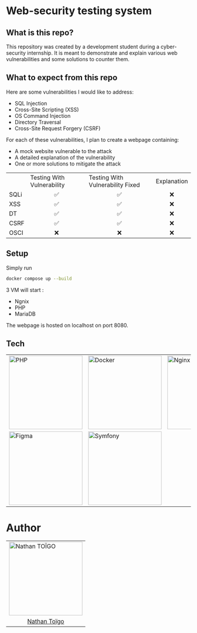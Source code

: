 # Web-security testing system

## What is this repo?

This repository was created by a development student during a cyber-security internship. It is meant to demonstrate and explain various web vulnerabilities and some solutions to counter them.

## What to expect from this repo

Here are some vulnerabilities I would like to address:
- SQL Injection  
- Cross-Site Scripting (XSS)  
- OS Command Injection  
- Directory Traversal
- Cross-Site Request Forgery (CSRF)

For each of these vulnerabilities, I plan to create a webpage containing:
- A mock website vulnerable to the attack  
- A detailed explanation of the vulnerability  
- One or more solutions to mitigate the attack

<table>
	<tr>
		<td></td>
		<td>Testing With Vulnerability</td>
		<td>Testing With Vulnerability Fixed</td>
		<td>Explanation</td>
  	</tr>
	<tr>
		<td>SQLi</td>
		<td align="center">✅</td>
		<td align="center">✅</td>
		<td align="center">❌</td>
  	</tr>
	<tr>
		<td>XSS</td>
		<td align="center">✅</td>
		<td align="center">✅</td>
		<td align="center">❌</td>
  	</tr>
	<tr>
		<td>DT</td>
		<td align="center">✅</td>
		<td align="center">✅</td>
		<td align="center">❌</td>
  	</tr>
	<tr>
		<td>CSRF</td>
		<td align="center">✅</td>
		<td align="center">✅</td>
		<td align="center">❌</td>
  	</tr>
	<tr>
		<td>OSCI</td>
		<td align="center">❌</td>
		<td align="center">❌</td>
		<td align="center">❌</td>
  	</tr>
</table>

## Setup

Simply run 
```bash 
docker compose up --build
```

3 VM will start : 
- Ngnix
- PHP
- MariaDB

The webpage is hosted on localhost on port 8080.

## Tech

<div align="center">
	<table>
		<tr>
			<td><img width="200" src="https://raw.githubusercontent.com/marwin1991/profile-technology-icons/refs/heads/main/icons/php.png" alt="PHP" title="PHP"/></td>
			<td><img width="200" src="https://raw.githubusercontent.com/marwin1991/profile-technology-icons/refs/heads/main/icons/docker.png" alt="Docker" title="Docker"/></td>
			<td><img width="200" src="https://raw.githubusercontent.com/marwin1991/profile-technology-icons/refs/heads/main/icons/nginx.png" alt="Nginx" title="Nginx"/></td>
			<td><img width="200" src="https://raw.githubusercontent.com/marwin1991/profile-technology-icons/refs/heads/main/icons/mariadb.png" alt="MadiaDB" title="MadiaDB"/></td>
		</tr>
		<tr>
			<td><img width="200" src="https://raw.githubusercontent.com/marwin1991/profile-technology-icons/refs/heads/main/icons/figma.png" alt="Figma" title="Figma"/></td>
			<td><img width="200" src="https://symfony.com/logos/symfony_black_03.png" alt="Symfony" title="Symfony"/></td>
		</tr>
	</table>
</div>

# Author

<div align="center">
	<table>
		<tr>
			<td><img width="200" src="https://avatars.githubusercontent.com/u/97233327" alt="Nathan TOÏGO" title="Nathan TOÏGO"/></td>
		</tr>
        <tr>
			<td style="text-align:center;"><a href="https://github.com/Nathan-Toigo">Nathan Toïgo</a>
		</tr>
	</table>
</div>
